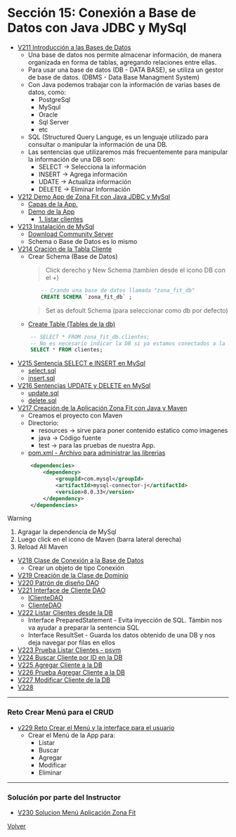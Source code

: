 # Sección 15: Conexión a Base de Datos con Java JDBC y MySql
* [V211 Introducción a las Bases de Datos](V211_Introducción_a_las_Bases_de_Datos)
    - Una base de datos nos permite almacenar información, de manera organizada en forma de tablas,
        agregando relaciones entre ellas.
    - Para usar una base de datos (DB - DATA BASE), se utiliza un gestor de base de datos.
        (DBMS - Data Base Managment System)
    - Con Java podemos trabajar con la información de varias bases de datos, como:
        * PostgreSql
        * MySqul
        * Oracle
        * Sql Server
        * etc
    - SQL (Structured Query Languge, es un lenguaje utilizado para consultar o
        manipular la información de una DB.
    - Las sentencias que utilizaremos más frecuentemente para manipular la información
        de una DB son:
        * SELECT -> Selecciona la información
        * INSERT -> Agrega información
        * UDATE -> Actualiza información
        * DELETE -> Eliminar Información
* [V212 Demo App de Zona Fit con Java JDBC y MySql](V212_Demo_Aplicacion_de_Zona_Fit_con_JavaJDBC_y_MySql)   
    * [Capas de la App.](V212_Demo_Aplicacion_de_Zona_Fit_con_JavaJDBC_y_MySql/aplicacion.jpg)
    * [Demo de la App](V212_Demo_Aplicacion_de_Zona_Fit_con_JavaJDBC_y_MySql/demo1.jpg)
        * [1. listar clientes](V212_Demo_Aplicacion_de_Zona_Fit_con_JavaJDBC_y_MySql/listar-clientes.jpg)
* [V213 Instalación de MySql]()
    * [Download Community Server](https://dev.mysql.com/downloads/mysql/8.0.html)
    - Schema o Base de Datos es lo mismo
* [V214 Cración de la Tabla Cliente](V214_Creacion_de_la_Tabla_Cliente_de_la_App_Zona_Fit/tabla-cliente.jpg)
    - Crear Schema (Base de Datos)
        > Click derecho y New Schema (tambien desde el icono DB con el +)
        ```sql
            -- Crando una base de datos llamada "zona_fit_db"
            CREATE SCHEMA `zona_fit_db` ;
        ```
        > Set as defoult Schema (para seleccionar como db por defecto)
    - [Create Table (Tables de la db)](V214_Creacion_de_la_Tabla_Cliente_de_la_App_Zona_Fit/tabla-clientes.sql)
    ```sql
        -- SELECT * FROM zona_fit_db.clientes;
        -- No es necesario indicar la DB si ya estamos conectados a la misma
        SELECT * FROM clientes;
    ```
* [V215 Sentencia SELECT e INSERT en MySql](V215_Sentencia_SELECT_e_INSERT_en_MySql)
    * [select.sql](V215_Sentencia_SELECT_e_INSERT_en_MySql/select.sql)
    * [insert.sql](V215_Sentencia_SELECT_e_INSERT_en_MySql/insert.sql)
* [V216 Sentencias UPDATE y DELETE en MySql](V216_Sentencias_UPDATE_y_DELETE_en_MySql)
    * [update.sql](V216_Sentencias_UPDATE_y_DELETE_en_MySql/update.sql)
    * [delete.sql](V216_Sentencias_UPDATE_y_DELETE_en_MySql/delete.sql)
* [V217 Creación de la Aplicación Zona Fit con Java y Maven](V217_Creacion_de_la_Aplicacion_Zona_fit_con_Java_y_Maven)
    - Creamos el proyecto con Maven
    - Directorio: 
        - resources -> sirve para poner contenido estatico como imagenes
        - java -> Código fuente
        - test -> para las pruebas de nuestra App.
    - [pom.xml - Archivo para administrar las librerias](V217_Creacion_de_la_Aplicacion_Zona_fit_con_Java_y_Maven/pom.xml)
    ```xml
        <dependencies>
            <dependency>
                <groupId>com.mysql</groupId>
                <artifactId>mysql-connector-j</artifactId>
                <version>8.0.33</version>
            </dependency>
        </dependencies>
    ```
> [!WARNING]  
> 1. Agragar la dependencia de MySql
> 2. Luego click en el icono de Maven (barra lateral derecha)
> 3. Reload All Maven
* [V218 Clase de Conexión a la Base de Datos](V218_Clase_de_Conexion_a_la_Base_de_Datos_con_Java_JDBC/src/main/java/zona_fit/conexion/Conexion.java)
    - Crear un objeto de tipo Conexión
* [V219 Creación de la Clase de Dominio](V219_Creacion_Clase_de_Dominio/src/main/java/zona_fit/dominio/Cliente.java)
* [V220 Patrón de diseño DAO](V220_Patron_de_Disenio_DAO/Docs/patron-de-disenio-DAO.jpg)
* [V221 Interface de Cliente DAO](V221_Interface_Cliente_DAO/src/main/java/zona_fit/datos)
    * [IClienteDAO](V221_Interface_Cliente_DAO/src/main/java/zona_fit/datos/IClienteDAO.java)
    * [ClienteDAO](V221_Interface_Cliente_DAO/src/main/java/zona_fit/datos/ClienteDAO.java)
* [V222 Listar Clientes desde la DB](V222_Listar_Clientes/src/main/java/zona_fit/datos/ClienteDAO.java)
    - Interface PreparedStatement - Evita inyección de SQL. Támbin nos va ayudar a preparar la sentencia SQL
    - Interface ResultSet - Guarda los datos obtenido de una DB y nos deja navegar por filas en ellos
* [V223 Prueba Listar Clientes - psvm](V222_Listar_Clientes/src/main/java/zona_fit/datos/ClienteDAO.java)
* [V224 Buscar Cliente por ID en la DB](V224_Buscar_Cliente_por_Id/src/main/java/zona_fit/datos/ClienteDAO.java)
* [V225 Agregar Cliente a la DB](V225_Agregar_Cliente/src/main/java/zona_fit/datos/ClienteDAO.java)
* [V226 Prueba Agregar Cliente a la DB](V226_Prueba_Agregar_Cliente/src/main/java/zona_fit/datos/ClienteDAO.java)
* [V227 Modificar Cliente de la DB](V227_Modificar_Cliente/src/main/java/zona_fit/datos/ClienteDAO.java)
* [V228](V228_Eliminar_Cliente/src/main/java/zona_fit/datos/ClienteDAO.java)
___
### Reto Crear Menú para el CRUD
* [v229 Reto Crear el Menú y la interface para el usuario](V229_Reto_Crear_la_presentacion_de_la_App_Zona_Fit/src/main/java/zona_fit/presentacion/ZonaFitApp.java)
    - Crear el Menú de la App para:
        - Listar
        - Buscar
        - Agregar
        - Modificar
        - Eliminar
___
### Solución por parte del Instructor
* [V230 Solucion Menú Aplicación Zona Fit](V230_Solucion_Menu_Aplicacion_Zona_Fit)

[Volver](../)